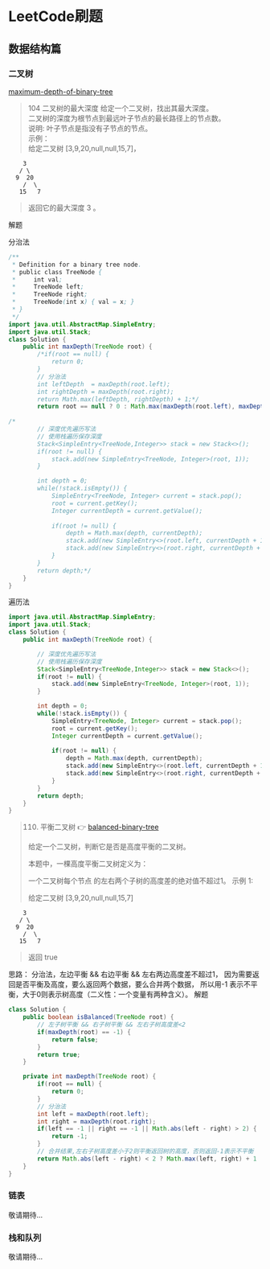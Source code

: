 # LeetCode刷题
## 数据结构篇
### 二叉树
[maximum-depth-of-binary-tree](https://leetcode-cn.com/problems/maximum-depth-of-binary-tree/)
> 104 二叉树的最大深度
给定一个二叉树，找出其最大深度。<br>
二叉树的深度为根节点到最远叶子节点的最长路径上的节点数。<br>
说明: 叶子节点是指没有子节点的节点。<br>
示例：<br>
给定二叉树 [3,9,20,null,null,15,7]，
```
    3
   / \
  9  20
    /  \
   15   7
```
> 返回它的最大深度 3 。

解题

分治法
```java
/**
 * Definition for a binary tree node.
 * public class TreeNode {
 *     int val;
 *     TreeNode left;
 *     TreeNode right;
 *     TreeNode(int x) { val = x; }
 * }
 */
import java.util.AbstractMap.SimpleEntry;
import java.util.Stack;
class Solution {
    public int maxDepth(TreeNode root) {
        /*if(root == null) {
            return 0;
        }
        // 分治法
        int leftDepth  = maxDepth(root.left);
        int rightDepth = maxDepth(root.right);
        return Math.max(leftDepth, rightDepth) + 1;*/
        return root == null ? 0 : Math.max(maxDepth(root.left), maxDepth(root.right)) + 1;
        
/*
        // 深度优先遍历写法
        // 使用栈遍历保存深度
        Stack<SimpleEntry<TreeNode,Integer>> stack = new Stack<>();
        if(root != null) {
            stack.add(new SimpleEntry<TreeNode, Integer>(root, 1));
        }

        int depth = 0;
        while(!stack.isEmpty()) {
            SimpleEntry<TreeNode, Integer> current = stack.pop();
            root = current.getKey();
            Integer currentDepth = current.getValue();
            
            if(root != null) {
                depth = Math.max(depth, currentDepth);
                stack.add(new SimpleEntry<>(root.left, currentDepth + 1));
                stack.add(new SimpleEntry<>(root.right, currentDepth + 1));
            }
        }
        return depth;*/
    }
}
```

遍历法

```java
import java.util.AbstractMap.SimpleEntry;
import java.util.Stack;
class Solution {
    public int maxDepth(TreeNode root) {

        // 深度优先遍历写法
        // 使用栈遍历保存深度
        Stack<SimpleEntry<TreeNode,Integer>> stack = new Stack<>();
        if(root != null) {
            stack.add(new SimpleEntry<TreeNode, Integer>(root, 1));
        }

        int depth = 0;
        while(!stack.isEmpty()) {
            SimpleEntry<TreeNode, Integer> current = stack.pop();
            root = current.getKey();
            Integer currentDepth = current.getValue();
            
            if(root != null) {
                depth = Math.max(depth, currentDepth);
                stack.add(new SimpleEntry<>(root.left, currentDepth + 1));
                stack.add(new SimpleEntry<>(root.right, currentDepth + 1));
            }
        }
        return depth;
    }
}
```
> 110. 平衡二叉树 👉 [balanced-binary-tree](https://leetcode-cn.com/problems/balanced-binary-tree/)
>
> 给定一个二叉树，判断它是否是高度平衡的二叉树。
>
> 本题中，一棵高度平衡二叉树定义为：
>
> 一个二叉树每个节点 的左右两个子树的高度差的绝对值不超过1。
> 示例 1:
>
> 给定二叉树 [3,9,20,null,null,15,7]
```
    3
   / \
  9  20
    /  \
   15   7
```
> 返回 true 

思路：
分治法，左边平衡 && 右边平衡 && 左右两边高度差不超过1， 因为需要返回是否平衡及高度，要么返回两个数据，要么合并两个数据， 所以用-1 表示不平衡，大于0则表示树高度（二义性：一个变量有两种含义）。
解题

```java
class Solution {
    public boolean isBalanced(TreeNode root) {
        // 左子树平衡 && 右子树平衡 && 左右子树高度差<2
        if(maxDepth(root) == -1) {
            return false;
        }
        return true;
    }

    private int maxDepth(TreeNode root) {
        if(root == null) {
            return 0;
        }
        // 分治法
        int left = maxDepth(root.left);
        int right = maxDepth(root.right);
        if(left == -1 || right == -1 || Math.abs(left - right) > 2) {
            return -1;
        }
        // 合并结果,左右子树高度差小于2则平衡返回树的高度，否则返回-1表示不平衡
        return Math.abs(left - right) < 2 ? Math.max(left, right) + 1 : -1;
    }
}
```
### 链表
敬请期待...

### 栈和队列
敬请期待...
